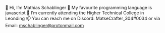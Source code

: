 👋 Hi, I’m Mathias Schablinger
🧡 My favourite programming language is javascript
📘 I’m currently attending the Higher Technical College in Leonding
📫 You can reach me on Discord: MatseCrafter_304#0034 or via Email: mschablinger@protonmail.com

<!---
MSchablinger/MSchablinger is a ✨ special ✨ repository because its `README.md` (this file) appears on your GitHub profile.
You can click the Preview link to take a look at your changes.
--->
